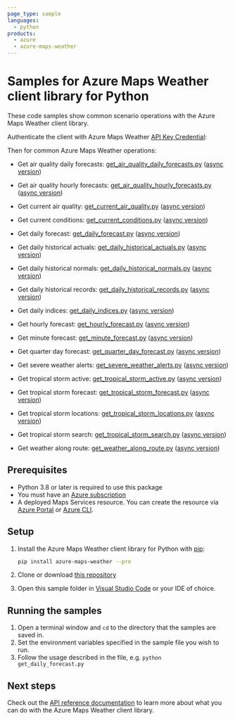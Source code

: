 ```yaml
---
page_type: sample
languages:
  - python
products:
  - azure
  - azure-maps-weather
---
```


# Samples for Azure Maps Weather client library for Python

These code samples show common scenario operations with the Azure Maps Weather client library.

Authenticate the client with Azure Maps Weather [API Key Credential](https://learn.microsoft.com/azure/azure-maps/how-to-manage-account-keys):

Then for common Azure Maps Weather operations:

* Get air quality daily forecasts: [get_air_quality_daily_forecasts.py](https://github.com/Azure/azure-sdk-for-python/blob/main/sdk/maps/azure-maps-weather/samples/get_air_quality_daily_forecasts.py) ([async version](https://github.com/Azure/azure-sdk-for-python/blob/main/sdk/maps/azure-maps-weather/samples/async_samples/get_air_quality_daily_forecasts_async.py))

* Get air quality hourly forecasts: [get_air_quality_hourly_forecasts.py](https://github.com/Azure/azure-sdk-for-python/blob/main/sdk/maps/azure-maps-weather/samples/get_air_quality_hourly_forecasts.py) ([async version](https://github.com/Azure/azure-sdk-for-python/blob/main/sdk/maps/azure-maps-weather/samples/async_samples/get_air_quality_hourly_forecasts_async.py))

* Get current air quality: [get_current_air_quality.py](https://github.com/Azure/azure-sdk-for-python/blob/main/sdk/maps/azure-maps-weather/samples/get_current_air_quality.py) ([async version](https://github.com/Azure/azure-sdk-for-python/blob/main/sdk/maps/azure-maps-weather/samples/async_samples/get_current_air_quality_async.py))

* Get current conditions: [get_current_conditions.py](https://github.com/Azure/azure-sdk-for-python/blob/main/sdk/maps/azure-maps-weather/samples/get_current_conditions.py) ([async version](https://github.com/Azure/azure-sdk-for-python/blob/main/sdk/maps/azure-maps-weather/samples/async_samples/get_current_conditions_async.py))

* Get daily forecast: [get_daily_forecast.py](https://github.com/Azure/azure-sdk-for-python/blob/main/sdk/maps/azure-maps-weather/samples/get_daily_forecast.py) ([async version](https://github.com/Azure/azure-sdk-for-python/blob/main/sdk/maps/azure-maps-weather/samples/async_samples/get_daily_forecast_async.py))

* Get daily historical actuals: [get_daily_historical_actuals.py](https://github.com/Azure/azure-sdk-for-python/blob/main/sdk/maps/azure-maps-weather/samples/get_daily_historical_actuals.py) ([async version](https://github.com/Azure/azure-sdk-for-python/blob/main/sdk/maps/azure-maps-weather/samples/async_samples/get_daily_historical_actuals_async.py))

* Get daily historical normals: [get_daily_historical_normals.py](https://github.com/Azure/azure-sdk-for-python/blob/main/sdk/maps/azure-maps-weather/samples/get_daily_historical_normals.py) ([async version](https://github.com/Azure/azure-sdk-for-python/blob/main/sdk/maps/azure-maps-weather/samples/async_samples/get_daily_historical_normals_async.py))

* Get daily historical records: [get_daily_historical_records.py](https://github.com/Azure/azure-sdk-for-python/blob/main/sdk/maps/azure-maps-weather/samples/get_daily_historical_records.py) ([async version](https://github.com/Azure/azure-sdk-for-python/blob/main/sdk/maps/azure-maps-weather/samples/async_samples/get_daily_historical_records_async.py))

* Get daily indices: [get_daily_indices.py](https://github.com/Azure/azure-sdk-for-python/blob/main/sdk/maps/azure-maps-weather/samples/get_daily_indices.py) ([async version](https://github.com/Azure/azure-sdk-for-python/blob/main/sdk/maps/azure-maps-weather/samples/async_samples/get_daily_indices_async.py))

* Get hourly forecast: [get_hourly_forecast.py](https://github.com/Azure/azure-sdk-for-python/blob/main/sdk/maps/azure-maps-weather/samples/get_hourly_forecast.py) ([async version](https://github.com/Azure/azure-sdk-for-python/blob/main/sdk/maps/azure-maps-weather/samples/async_samples/get_hourly_forecast_async.py))

* Get minute forecast: [get_minute_forecast.py](https://github.com/Azure/azure-sdk-for-python/blob/main/sdk/maps/azure-maps-weather/samples/get_minute_forecast.py) ([async version](https://github.com/Azure/azure-sdk-for-python/blob/main/sdk/maps/azure-maps-weather/samples/async_samples/get_minute_forecast_async.py))

* Get quarter day forecast: [get_quarter_day_forecast.py](https://github.com/Azure/azure-sdk-for-python/blob/main/sdk/maps/azure-maps-weather/samples/get_quarter_day_forecast.py) ([async version](https://github.com/Azure/azure-sdk-for-python/blob/main/sdk/maps/azure-maps-weather/samples/async_samples/get_quarter_day_forecast_async.py))

* Get severe weather alerts: [get_severe_weather_alerts.py](https://github.com/Azure/azure-sdk-for-python/blob/main/sdk/maps/azure-maps-weather/samples/get_severe_weather_alerts.py) ([async version](https://github.com/Azure/azure-sdk-for-python/blob/main/sdk/maps/azure-maps-weather/samples/async_samples/get_severe_weather_alerts_async.py))

* Get tropical storm active: [get_tropical_storm_active.py](https://github.com/Azure/azure-sdk-for-python/blob/main/sdk/maps/azure-maps-weather/samples/get_tropical_storm_active.py) ([async version](https://github.com/Azure/azure-sdk-for-python/blob/main/sdk/maps/azure-maps-weather/samples/async_samples/get_tropical_storm_active_async.py))

* Get tropical storm forecast: [get_tropical_storm_forecast.py](https://github.com/Azure/azure-sdk-for-python/blob/main/sdk/maps/azure-maps-weather/samples/get_tropical_storm_forecast.py) ([async version](https://github.com/Azure/azure-sdk-for-python/blob/main/sdk/maps/azure-maps-weather/samples/async_samples/get_tropical_storm_forecast_async.py))

* Get tropical storm locations: [get_tropical_storm_locations.py](https://github.com/Azure/azure-sdk-for-python/blob/main/sdk/maps/azure-maps-weather/samples/get_tropical_storm_locations.py) ([async version](https://github.com/Azure/azure-sdk-for-python/blob/main/sdk/maps/azure-maps-weather/samples/async_samples/get_tropical_storm_locations_async.py))

* Get tropical storm search: [get_tropical_storm_search.py](https://github.com/Azure/azure-sdk-for-python/blob/main/sdk/maps/azure-maps-weather/samples/get_tropical_storm_search.py) ([async version](https://github.com/Azure/azure-sdk-for-python/blob/main/sdk/maps/azure-maps-weather/samples/async_samples/get_tropical_storm_search_async.py))

* Get weather along route: [get_weather_along_route.py](https://github.com/Azure/azure-sdk-for-python/blob/main/sdk/maps/azure-maps-weather/samples/get_weather_along_route.py) ([async version](https://github.com/Azure/azure-sdk-for-python/blob/main/sdk/maps/azure-maps-weather/samples/async_samples/get_weather_along_route_async.py))

## Prerequisites

* Python 3.8 or later is required to use this package
* You must have an [Azure subscription](https://azure.microsoft.com/free/)
* A deployed Maps Services resource. You can create the resource via [Azure Portal][azure_portal] or [Azure CLI][azure_cli].

## Setup

1. Install the Azure Maps Weather client library for Python with [pip](https://pypi.org/project/pip/):

   ```bash
   pip install azure-maps-weather --pre
   ```

2. Clone or download [this repository](https://github.com/Azure/azure-sdk-for-python)
3. Open this sample folder in [Visual Studio Code](https://code.visualstudio.com) or your IDE of choice.

## Running the samples

1. Open a terminal window and `cd` to the directory that the samples are saved in.
2. Set the environment variables specified in the sample file you wish to run.
3. Follow the usage described in the file, e.g. `python get_daily_forecast.py`

## Next steps

Check out the [API reference documentation](https://learn.microsoft.com/rest/api/maps/weather)
to learn more about what you can do with the Azure Maps Weather client library.

<!-- LINKS -->
[azure_portal]: https://portal.azure.com
[azure_cli]: https://learn.microsoft.com/cli/azure
